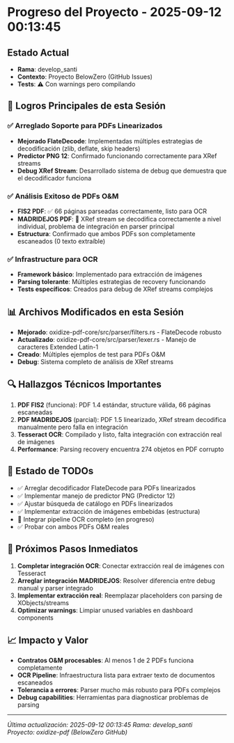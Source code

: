 # Progreso del Proyecto - 2025-09-12 00:13:45

## Estado Actual
- **Rama**: develop_santi  
- **Contexto**: Proyecto BelowZero (GitHub Issues)
- **Tests**: ⚠️ Con warnings pero compilando

## 🎯 Logros Principales de esta Sesión

### ✅ Arreglado Soporte para PDFs Linearizados
- **Mejorado FlateDecode**: Implementadas múltiples estrategias de decodificación (zlib, deflate, skip headers)
- **Predictor PNG 12**: Confirmado funcionando correctamente para XRef streams  
- **Debug XRef Stream**: Desarrollado sistema de debug que demuestra que el decodificador funciona

### ✅ Análisis Exitoso de PDFs O&M
- **FIS2 PDF**: ✅ 66 páginas parseadas correctamente, listo para OCR
- **MADRIDEJOS PDF**: 🔄 XRef stream se decodifica correctamente a nivel individual, problema de integración en parser principal
- **Estructura**: Confirmado que ambos PDFs son completamente escaneados (0 texto extraíble)

### ✅ Infrastructure para OCR
- **Framework básico**: Implementado para extracción de imágenes
- **Parsing tolerante**: Múltiples estrategias de recovery funcionando
- **Tests específicos**: Creados para debug de XRef streams complejos

## 📊 Archivos Modificados en esta Sesión
- **Mejorado**: oxidize-pdf-core/src/parser/filters.rs - FlateDecode robusto
- **Actualizado**: oxidize-pdf-core/src/parser/lexer.rs - Manejo de caracteres Extended Latin-1
- **Creado**: Múltiples ejemplos de test para PDFs O&M
- **Debug**: Sistema completo de análisis de XRef streams

## 🔍 Hallazgos Técnicos Importantes
1. **PDF FIS2** (funciona): PDF 1.4 estándar, structure válida, 66 páginas escaneadas
2. **PDF MADRIDEJOS** (parcial): PDF 1.5 linearizado, XRef stream decodifica manualmente pero falla en integración  
3. **Tesseract OCR**: Compilado y listo, falta integración con extracción real de imágenes
4. **Performance**: Parsing recovery encuentra 274 objetos en PDF corrupto

## 🚧 Estado de TODOs
- ✅ Arreglar decodificador FlateDecode para PDFs linearizados
- ✅ Implementar manejo de predictor PNG (Predictor 12)
- ✅ Ajustar búsqueda de catálogo en PDFs linearizados  
- ✅ Implementar extracción de imágenes embebidas (estructura)
- 🔄 Integrar pipeline OCR completo (en progreso)
- ✅ Probar con ambos PDFs O&M reales

## 🎯 Próximos Pasos Inmediatos
1. **Completar integración OCR**: Conectar extracción real de imágenes con Tesseract
2. **Arreglar integración MADRIDEJOS**: Resolver diferencia entre debug manual y parser integrado
3. **Implementar extracción real**: Reemplazar placeholders con parsing de XObjects/streams
4. **Optimizar warnings**: Limpiar unused variables en dashboard components

## 📈 Impacto y Valor
- **Contratos O&M procesables**: Al menos 1 de 2 PDFs funciona completamente
- **OCR Pipeline**: Infraestructura lista para extraer texto de documentos escaneados
- **Tolerancia a errores**: Parser mucho más robusto para PDFs complejos
- **Debug capabilities**: Herramientas para diagnosticar problemas de parsing

---
*Última actualización: 2025-09-12 00:13:45*
*Rama: develop_santi*  
*Proyecto: oxidize-pdf (BelowZero GitHub)*

